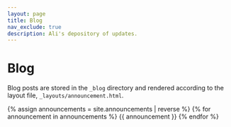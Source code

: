 ```yaml
---
layout: page
title: Blog
nav_exclude: true
description: Ali's depository of updates.
---
```


# Blog

Blog posts are stored in the `_blog` directory and rendered according to the layout file, `_layouts/announcement.html`.

{% assign announcements = site.announcements | reverse %}
{% for announcement in announcements %}
{{ announcement }}
{% endfor %}
